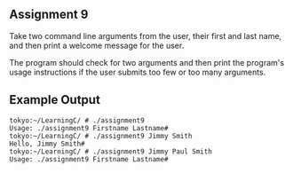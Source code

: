 ## Assignment 9
Take two command line arguments from the user, their first and last name, and then print a welcome message for the user. 

The program should check for two arguments and then print the program's usage instructions if the user submits too few or too many arguments.

## Example Output
```terminal_session
tokyo:~/LearningC/ # ./assignment9                                   
Usage: ./assignment9 Firstname Lastname#
tokyo:~/LearningC/ # ./assignment9 Jimmy Smith                      
Hello, Jimmy Smith#
tokyo:~/LearningC/ # ./assignment9 Jimmy Paul Smith                  
Usage: ./assignment9 Firstname Lastname#
```

